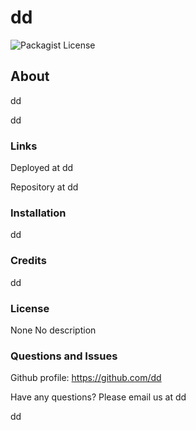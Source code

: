 
# dd 
![Packagist License](https://img.shields.io/static/v1?label=License&message=None&color=blue)

## About 
dd

dd

### Links

Deployed at dd

Repository at dd

### Installation
dd

### Credits
dd

### License
None
No description


### Questions and Issues
Github profile: https://github.com/dd

Have any questions? 
Please email us at dd

dd

